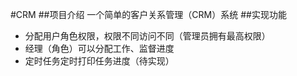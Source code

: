 #CRM
##项目介绍
一个简单的客户关系管理（CRM）系统
##实现功能
- 分配用户角色权限，权限不同访问不同（管理员拥有最高权限）
- 经理（角色）可以分配工作、监督进度
- 定时任务定时打印任务进度（待实现）
